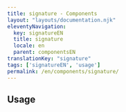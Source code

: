 ```yaml
---
title: signature - Components
layout: "layouts/documentation.njk"
eleventyNavigation:
  key: signatureEN
  title: signature
  locale: en
  parent: componentsEN
translationKey: "signature"
tags: ['signatureEN', 'usage']
permalink: /en/components/signature/
---
```


## Usage